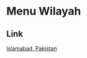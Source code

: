 # Menu Wilayah

## Link

[Islamabad, Pakistan](https://github.com/gigit-pemilu/pemilu-2024-99-luar-negeri/tree/main/pilpres/hitung-suara/sub/99-luar-negeri/sub/51-islamabad-pakistan/sub/01-islamabad-pakistan/sub/0001-islamabad-pakistan)

